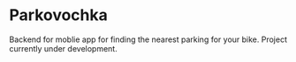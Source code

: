 # Parkovochka

Backend for moblie app for finding the nearest parking for your bike.
Project currently under development.


